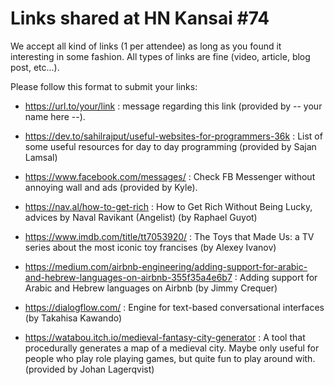 Links shared at HN Kansai #74
=============================

We accept all kind of links (1 per attendee) as long as you found it interesting in some fashion. All types of links are fine (video, article, blog post, etc...). 

Please follow this format to submit your links:
- https://url.to/your/link : message regarding this link (provided by -- your name here --).

- https://dev.to/sahilrajput/useful-websites-for-programmers-36k : List of some useful resources for day to day programming (provided by Sajan Lamsal)
- https://www.facebook.com/messages/ : Check FB Messenger without annoying wall and ads (provided by Kyle).
- https://nav.al/how-to-get-rich : How to Get Rich Without Being Lucky, advices by Naval Ravikant (Angelist) (by Raphael Guyot)
- https://www.imdb.com/title/tt7053920/ : The Toys that Made Us: a TV series about the most iconic toy francises (by Alexey Ivanov)
- https://medium.com/airbnb-engineering/adding-support-for-arabic-and-hebrew-languages-on-airbnb-355f35a4e6b7 : Adding support for Arabic and Hebrew languages on Airbnb (by Jimmy Crequer)
- https://dialogflow.com/ :  Engine for text-based conversational interfaces (by Takahisa Kawando)
- https://watabou.itch.io/medieval-fantasy-city-generator : A tool that procedurally generates a map of a medieval city. Maybe only useful for people who play role playing games, but quite fun to play around with. (provided by Johan Lagerqvist)